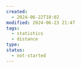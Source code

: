```yaml
---
created:
  - 2024-06-22T18:02
modified: 2024-06-23 21:47
tags:
  - statistics
  - distance
type: 
status:
  - not-started
---
```

